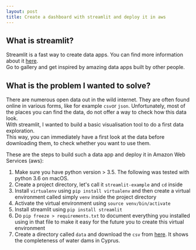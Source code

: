 ```yaml
---
layout: post
title: Create a dashboard with streamlit and deploy it in aws
---
```


## What is streamlit?
Streamlit is a fast way to create data apps. You can find more information about it [here](https://www.streamlit.io/).    
Go to gallery and get inspired by amazing data apps built by other people.

## What is the problem I wanted to solve?
There are numerous open data out in the wild internet. They are often found online in various forms, like for example `csv`or `json`.    Unfortunately, most of the places you can find the data, do not offer a way to check how this data look.   
With streamlit, I wanted to build a basic visualisation tool to do a first data exploration.   
This way, you can immediately have a first look at the data before downloading them, to check whether you want to use them.



These are the steps to build such a data app and deploy it in Amazon Web Services (aws):

1. Make sure you have python version > 3.5. The following was tested with python 3.6 on macOS.
2. Create a project directory, let's call it `streamlit-example` and `cd` inside
3. Install `virtualenv` using `pip install virtualenv` and then create a virtual environment called simply `venv` inside the project directory
4. Activate the virtual environment using `source venv/bin/activate`
5. Install streamlit using `pip install streamlit`
6. Do `pip freeze > requirements.txt` to document everything you installed using in that file to make it easy for the future you to create this virtual environment
7. Create a directory called `data` and download the `csv` from [here](https://www.data.gov.cy/dataset/%CF%84%CF%81%CE%AD%CF%87%CE%BF%CF%85%CF%83%CE%B1-%CF%80%CE%BB%CE%B7%CF%81%CF%8C%CF%84%CE%B7%CF%84%CE%B1-%CF%86%CF%81%CE%B1%CE%B3%CE%BC%CE%AC%CF%84%CF%89%CE%BD). It shows the completeness of water dams in Cyprus.

